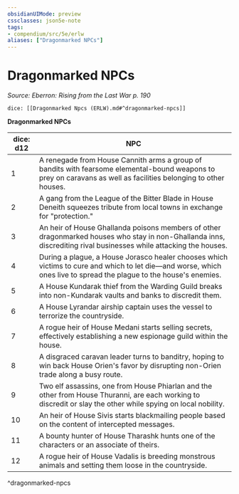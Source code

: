 ```yaml
---
obsidianUIMode: preview
cssclasses: json5e-note
tags:
- compendium/src/5e/erlw
aliases: ["Dragonmarked NPCs"]
---
```

# Dragonmarked NPCs
*Source: Eberron: Rising from the Last War p. 190* 

`dice: [[Dragonmarked Npcs (ERLW).md#^dragonmarked-npcs]]`

**Dragonmarked NPCs**

| dice: d12 | NPC |
|-----------|-----|
| 1 | A renegade from House Cannith arms a group of bandits with fearsome elemental-bound weapons to prey on caravans as well as facilities belonging to other houses. |
| 2 | A gang from the League of the Bitter Blade in House Deneith squeezes tribute from local towns in exchange for "protection." |
| 3 | An heir of House Ghallanda poisons members of other dragonmarked houses who stay in non-Ghallanda inns, discrediting rival businesses while attacking the houses. |
| 4 | During a plague, a House Jorasco healer chooses which victims to cure and which to let die—and worse, which ones live to spread the plague to the house's enemies. |
| 5 | A House Kundarak thief from the Warding Guild breaks into non-Kundarak vaults and banks to discredit them. |
| 6 | A House Lyrandar airship captain uses the vessel to terrorize the countryside. |
| 7 | A rogue heir of House Medani starts selling secrets, effectively establishing a new espionage guild within the house. |
| 8 | A disgraced caravan leader turns to banditry, hoping to win back House Orien's favor by disrupting non-Orien trade along a busy route. |
| 9 | Two elf assassins, one from House Phiarlan and the other from House Thuranni, are each working to discredit or slay the other while spying on local nobility. |
| 10 | An heir of House Sivis starts blackmailing people based on the content of intercepted messages. |
| 11 | A bounty hunter of House Tharashk hunts one of the characters or an associate of theirs. |
| 12 | A rogue heir of House Vadalis is breeding monstrous animals and setting them loose in the countryside. |
^dragonmarked-npcs